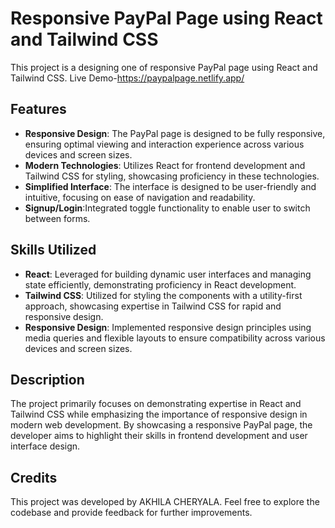 # Responsive PayPal Page using React and Tailwind CSS

This project is a  designing one of  responsive PayPal page  using React and Tailwind CSS. 
Live Demo-https://paypalpage.netlify.app/
## Features

- **Responsive Design**: The PayPal page is designed to be fully responsive, ensuring optimal viewing and interaction experience across various devices and screen sizes.
- **Modern Technologies**: Utilizes React for frontend development and Tailwind CSS for styling, showcasing proficiency in these technologies.
- **Simplified Interface**: The interface is designed to be user-friendly and intuitive, focusing on ease of navigation and readability.
- **Signup/Login**:Integrated toggle functionality to enable user to switch between forms.
## Skills Utilized

- **React**: Leveraged for building dynamic user interfaces and managing state efficiently, demonstrating proficiency in React development.
- **Tailwind CSS**: Utilized for styling the components with a utility-first approach, showcasing expertise in Tailwind CSS for rapid and responsive design.
- **Responsive Design**: Implemented responsive design principles using media queries and flexible layouts to ensure compatibility across various devices and screen sizes.

## Description

The project primarily focuses on demonstrating expertise in React and Tailwind CSS while emphasizing the importance of responsive design in modern web development. By showcasing a responsive PayPal page, the developer aims to highlight their skills in frontend development and user interface design.

## Credits

This project was developed by AKHILA CHERYALA. Feel free to explore the codebase and provide feedback for further improvements.

